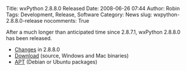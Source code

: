 Title: wxPython 2.8.8.0 Released
Date: 2008-06-26 07:44
Author: Robin
Tags: Development, Release, Software
Category: News
slug: wxpython-2.8.8.0-release
nocomments: True

After a much longer than anticipated time since 2.8.7.1, wxPython
2.8.8.0 has been released.

-   [Changes](http://wxpython.org/CHANGES.html) in 2.8.8.0
-   [Download](http://wxpython.org/download.php) (source, Windows and
    Mac binaries)
-   [APT](http://wiki.wxpython.org/InstallingOnUbuntuOrDebian) (Debian or
    Ubuntu packages)

